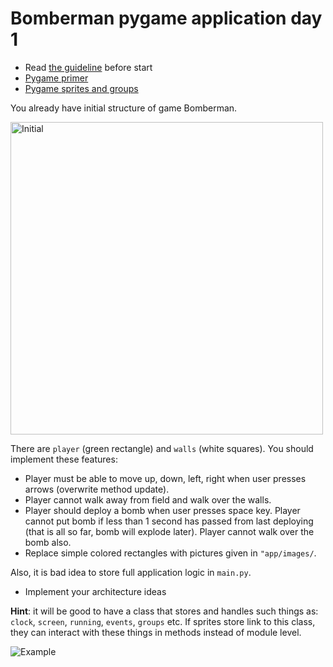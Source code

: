 # Bomberman pygame application day 1

- Read [the guideline](https://github.com/mate-academy/py-task-guideline/blob/main/README.md) before start
- [Pygame primer](https://realpython.com/pygame-a-primer/#sprite-groups)
- [Pygame sprites and groups](https://kidscancode.org/blog/2016/08/pygame_1-2_working-with-sprites/)

You already have initial structure of game Bomberman.

<img width="500" alt="Initial" src="https://user-images.githubusercontent.com/80070761/153867128-3e78f7d2-1231-46f2-8e8a-af35caa03e24.png">

There are `player` (green rectangle) and `walls` (white squares).
You should implement these features:
- Player must be able to move up, down, left, right when user
presses arrows (overwrite method update).
- Player cannot walk away from field and walk over the walls.
- Player should deploy a bomb when user presses space key. Player cannot
put bomb if less than 1 second has passed from last deploying (that is
all so far, bomb will explode later). Player cannot walk over the bomb also.
- Replace simple colored rectangles with pictures given in `"app/images/`.

Also, it is bad idea to store full application logic in `main.py`. 
- Implement your architecture ideas

**Hint**: it will be good to have a class that stores and handles 
such things as: `clock`, `screen`, `running`, `events`, `groups` etc.
If sprites store link to this class, they can interact with these
things in methods instead of module level.

![Example](https://user-images.githubusercontent.com/80070761/153866858-de575692-0b47-4a29-97cd-4326fde4dbb0.gif)
